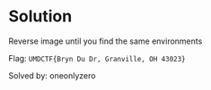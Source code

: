 # Solution
Reverse image until you find the same environments 

Flag: `UMDCTF{Bryn Du Dr, Granville, OH 43023}`

Solved by: oneonlyzero
